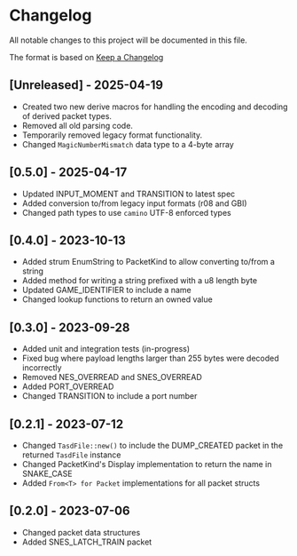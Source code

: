 # Changelog

All notable changes to this project will be documented in this file.

The format is based on [Keep a Changelog](https://keepachangelog.com/en/1.0.0/)

## [Unreleased] - 2025-04-19
- Created two new derive macros for handling the encoding and decoding of derived packet types.
- Removed all old parsing code.
- Temporarily removed legacy format functionality.
- Changed `MagicNumberMismatch` data type to a 4-byte array

## [0.5.0] - 2025-04-17
- Updated INPUT_MOMENT and TRANSITION to latest spec
- Added conversion to/from legacy input formats (r08 and GBI)
- Changed path types to use `camino` UTF-8 enforced types

## [0.4.0] - 2023-10-13
- Added strum EnumString to PacketKind to allow converting to/from a string
- Added method for writing a string prefixed with a u8 length byte
- Updated GAME_IDENTIFIER to include a name
- Changed lookup functions to return an owned value

## [0.3.0] - 2023-09-28
- Added unit and integration tests (in-progress)
- Fixed bug where payload lengths larger than 255 bytes were decoded incorrectly
- Removed NES_OVERREAD and SNES_OVERREAD
- Added PORT_OVERREAD
- Changed TRANSITION to include a port number

## [0.2.1] - 2023-07-12
- Changed `TasdFile::new()` to include the DUMP_CREATED packet in the returned `TasdFile` instance
- Changed PacketKind's Display implementation to return the name in SNAKE_CASE
- Added `From<T> for Packet` implementations for all packet structs

## [0.2.0] - 2023-07-06
- Changed packet data structures
- Added SNES_LATCH_TRAIN packet
